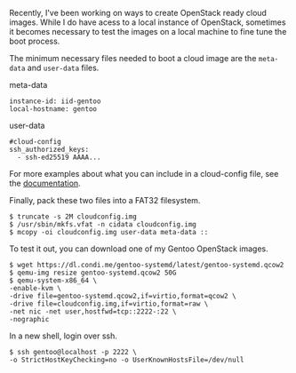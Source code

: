 Recently, I've been working on ways to create OpenStack ready cloud images. While I do have acess to a local instance of OpenStack, sometimes it becomes necessary to test the images on a local machine to fine tune the boot process.

The minimum necessary files needed to boot a cloud image are the `meta-data` and `user-data` files.

meta-data

    instance-id: iid-gentoo
    local-hostname: gentoo

user-data

    #cloud-config
    ssh_authorized_keys:
      - ssh-ed25519 AAAA...

For more examples about what you can include in a cloud-config file, see the [documentation](http://cloudinit.readthedocs.org/en/latest/topics/examples.html).

Finally, pack these two files into a FAT32 filesystem.

    $ truncate -s 2M cloudconfig.img
    $ /usr/sbin/mkfs.vfat -n cidata cloudconfig.img
    $ mcopy -oi cloudconfig.img user-data meta-data ::

To test it out, you can download one of my Gentoo OpenStack images.

    $ wget https://dl.condi.me/gentoo-systemd/latest/gentoo-systemd.qcow2
    $ qemu-img resize gentoo-systemd.qcow2 50G
    $ qemu-system-x86_64 \
    -enable-kvm \
    -drive file=gentoo-systemd.qcow2,if=virtio,format=qcow2 \
    -drive file=cloudconfig.img,if=virtio,format=raw \
    -net nic -net user,hostfwd=tcp::2222-:22 \
    -nographic


In a new shell, login over ssh.

    $ ssh gentoo@localhost -p 2222 \
    -o StrictHostKeyChecking=no -o UserKnownHostsFile=/dev/null


